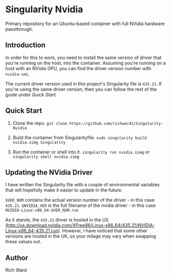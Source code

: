 # Singularity Nvidia
Primary repository for an Ubuntu-based container with full NVidia hardware passthrough.

## Introduction
In order for this to work, you need to install the same version of driver that you're running on the host, into the container. Assuming you're running on a host with an NVidia GPU, you can find the driver version number with `nvidia-smi`.

The current driver version used in this project's Singularity file is `435.21`. If you're using the same driver version, then you can follow the rest of the guide under _Quick Start_.

## Quick Start

1. Clone the repo. `git clone https://github.com/richward1/Singularity-Nvidia`

2. Build the container from Singularityfile. `sudo singularity build nvidia.simg Singularity`

3. Run the container or shell into it. `singularity run nvidia.simg` _or_ `singularity shell nvidia.simg`

## Updating the NVidia Driver

I have written the Singularity file with a couple of environmental variables that will hopefully make it easier to update in the future. 

`$VER_NUM` contains the actual version number of the driver - in this case `435.21`.
`$NVIDIA_VER` is the full filename of the nvidia driver - in this case `NVIDIA-Linux-x86_64-$VER_NUM.run`

As it stands, the `435.21` driver is hosted in the US (http://us.download.nvidia.com/XFree86/Linux-x86_64/435.21/NVIDIA-Linux-x86_64-435.21.run). However, I have noticed that some other versions are hosted in the UK, so your milage may vary when swapping these values out.

## Author
Rich Ward
